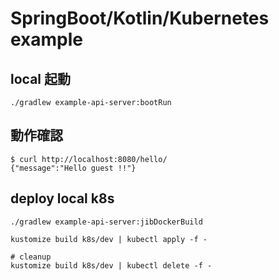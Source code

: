 # SpringBoot/Kotlin/Kubernetes example

## local 起動

    ./gradlew example-api-server:bootRun

## 動作確認

    $ curl http://localhost:8080/hello/
    {"message":"Hello guest !!"}


## deploy local k8s

    ./gradlew example-api-server:jibDockerBuild
    
    kustomize build k8s/dev | kubectl apply -f -
    
    # cleanup
    kustomize build k8s/dev | kubectl delete -f -





